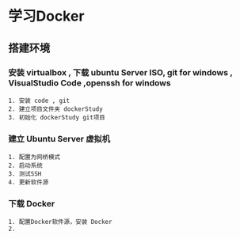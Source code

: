 # 学习Docker
## 搭建环境
### 安装 virtualbox , 下载 ubuntu Server ISO, git for windows , VisualStudio Code ,openssh for windows
    1. 安装 code , git
    2. 建立项目文件夹 dockerStudy
    3. 初始化 dockerStudy git项目
### 建立 Ubuntu Server 虚拟机
    1. 配置为网桥模式
    2. 启动系统
    3. 测试SSH
    4. 更新软件源
### 下载 Docker
    1. 配置Docker软件源，安装 Docker
    2. 
